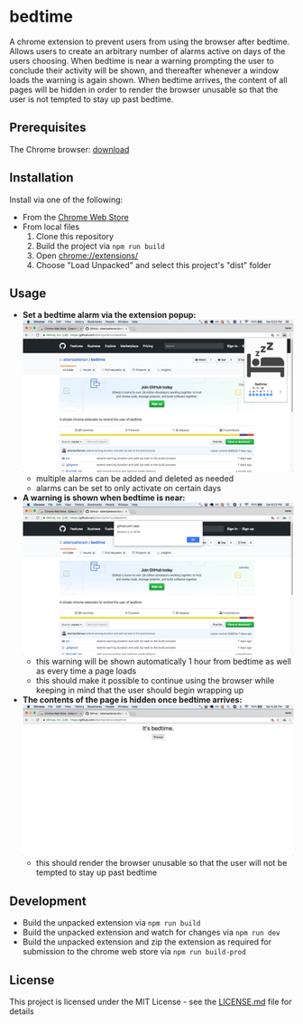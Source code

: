 # bedtime
A chrome extension to prevent users from using the browser after bedtime. Allows users to create an arbitrary number of alarms active on days of the users choosing. When bedtime is near a warning prompting the user to conclude their activity will be shown, and thereafter whenever a window loads the warning is again shown. When bedtime arrives, the content of all pages will be hidden in order to render the browser unusable so that the user is not tempted to stay up past bedtime.

## Prerequisites
The Chrome browser: [download](https://www.google.com/chrome)

## Installation
Install via one of the following:
* From the [Chrome Web Store](https://chrome.google.com/webstore/detail/bedtime/mmpagflnajemfdambnmlfobldahjfbne)
* From local files
    1. Clone this repository
    2. Build the project via `npm run build`
    3. Open [chrome://extensions/](chrome://extensions/)
    4. Choose "Load Unpacked" and select this project's "dist" folder
    
## Usage
* **Set a bedtime alarm via the extension popup:**
![Set a bedtime alarm via the extension popup](readme/bedtimeSetup.png "Set a bedtime alarm via the extension popup")
    * multiple alarms can be added and deleted as needed
    * alarms can be set to only activate on certain days
* **A warning is shown when bedtime is near:**
![A warning is shown when bedtime is near](readme/bedtimeWarning.png "A warning is shown when bedtime is near")
    * this warning will be shown automatically 1 hour from bedtime as well as every time a page loads
    * this should make it possible to continue using the browser while keeping in mind that the user should begin wrapping up
* **The contents of the page is hidden once bedtime arrives:**
![The contents of the page are hidden once bedtime arrives](readme/bedtimeActive.png "he contents of the page is hidden once bedtime arrives")
    * this should render the browser unusable so that the user will not be tempted to stay up past bedtime

## Development
* Build the unpacked extension via `npm run build`
* Build the unpacked extension and watch for changes via `npm run dev`
* Build the unpacked extension and zip the extension as required for submission to the chrome web store via `npm run build-prod`

## License
This project is licensed under the MIT License - see the [LICENSE.md](LICENSE) file for details
